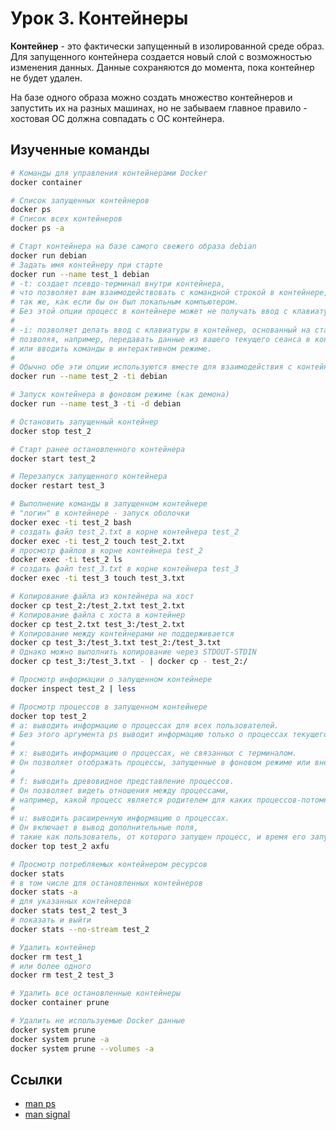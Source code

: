 # Урок 3. Контейнеры

**Контейнер** - это фактически запущенный в изолированной среде образ.
Для запущенного контейнера создается новый слой с возможностью изменения данных.
Данные сохраняются до момента, пока контейнер не будет удален.

На базе одного образа можно создать множество контейнеров
и запустить их на разных машинах, но не забываем главное правило -
хостовая ОС должна совпадать с ОС контейнера.

## Изученные команды

```bash
# Команды для управления контейнерами Docker
docker container

# Список запущенных контейнеров
docker ps
# Список всех контейнеров
docker ps -a

# Старт контейнера на базе самого свежего образа debian
docker run debian
# Задать имя контейнеру при старте
docker run --name test_1 debian
# -t: создает псевдо-терминал внутри контейнера,
# что позволяет вам взаимодействовать с командной строкой в контейнере,
# так же, как если бы он был локальным компьютером.
# Без этой опции процесс в контейнере может не получать ввод с клавиатуры.
#
# -i: позволяет делать ввод с клавиатуры в контейнер, основанный на стандартном потоке вводе (stdin),
# позволяя, например, передавать данные из вашего текущего сеанса в контейнер
# или вводить команды в интерактивном режиме.
# 
# Обычно обе эти опции используются вместе для взаимодействия с контейнером через терминал.
docker run --name test_2 -ti debian

# Запуск контейнера в фоновом режиме (как демона)
docker run --name test_3 -ti -d debian

# Остановить запущенный контейнер
docker stop test_2

# Старт ранее остановленного контейнера
docker start test_2

# Перезапуск запущенного контейнера
docker restart test_3

# Выполнение команды в запущенном контейнере
# "логин" в контейнере - запуск оболочки
docker exec -ti test_2 bash
# создать файл test_2.txt в корне контейнера test_2
docker exec -ti test_2 touch test_2.txt
# просмотр файлов в корне контейнера test_2
docker exec -ti test_2 ls
# создать файл test_3.txt в корне контейнера test_3
docker exec -ti test_3 touch test_3.txt

# Копирование файла из контейнера на хост
docker cp test_2:/test_2.txt test_2.txt
# Копирование файла с хоста в контейнер
docker cp test_2.txt test_3:/test_2.txt
# Копирование между контейнерами не поддерживается
docker cp test_3:/test_3.txt test_2:/test_3.txt
# Однако можно выполнить копирование через STDOUT-STDIN
docker cp test_3:/test_3.txt - | docker cp - test_2:/

# Просмотр информации о запущенном контейнере
docker inspect test_2 | less

# Просмотр процессов в запущенном контейнере
docker top test_2
# a: выводить информацию о процессах для всех пользователей.
# Без этого аргумента ps выводит информацию только о процессах текущего пользователя.
#
# x: выводить информацию о процессах, не связанных с терминалом.
# Он позволяет отображать процессы, запущенные в фоновом режиме или вне сеанса пользователя.
#
# f: выводить древовидное представление процессов.
# Он позволяет видеть отношения между процессами,
# например, какой процесс является родителем для каких процессов-потомков.
#
# u: выводить расширенную информацию о процессах.
# Он включает в вывод дополнительные поля,
# такие как пользователь, от которого запущен процесс, и время его запуска.
docker top test_2 axfu

# Просмотр потребляемых контейнером ресурсов
docker stats
# в том числе для остановленных контейнеров
docker stats -a
# для указанных контейнеров
docker stats test_2 test_3
# показать и выйти
docker stats --no-stream test_2

# Удалить контейнер
docker rm test_1
# или более одного
docker rm test_2 test_3

# Удалить все остановленные контейнеры
docker container prune

# Удалить не используемые Docker данные
docker system prune
docker system prune -a
docker system prune --volumes -a
```

## Ссылки

* [man ps](https://www.man7.org/linux/man-pages/man1/ps.1.html)
* [man signal](https://www.man7.org/linux/man-pages/man7/signal.7.html)